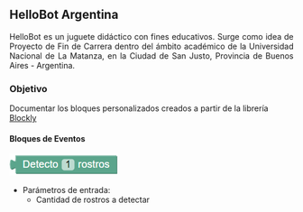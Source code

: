 ## HelloBot Argentina


<div style="text-align: justify"> HelloBot es un juguete didáctico con fines educativos. Surge como idea de Proyecto de Fin de Carrera dentro del ámbito académico de la Universidad Nacional de La Matanza, en la Ciudad de San Justo, Provincia de Buenos Aires - Argentina. </div>


### Objetivo


Documentar los bloques personalizados creados a partir de la librería [Blockly](https://developers.google.com/blockly/)


#### Bloques de Eventos


![Detección de rostros](/images/detectarRostro.png)

* Parámetros de entrada:
  * Cantidad de rostros a detectar
